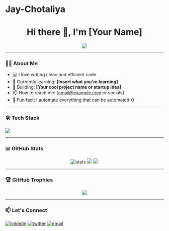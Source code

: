 # Jay-Chotaliya
<h1 align="center">Hi there 👋, I'm [Your Name]</h1>

<p align="center">
  <img src="https://readme-typing-svg.herokuapp.com?color=00F700&size=24&center=true&vCenter=true&lines=Passionate+Developer;Open+Source+Contributor;Tech+Enthusiast" />
</p>

---

### 👨‍💻 About Me

- 💻 I love writing clean and efficient code
- 🌱 Currently learning: **[Insert what you're learning]**
- 🚀 Building: **[Your cool project name or startup idea]**
- 📫 How to reach me: [email@example.com or socials]
- 🧠 Fun fact: I automate everything that can be automated ⚙️

---

### 🛠️ Tech Stack

<p align="left">
  <img src="https://skillicons.dev/icons?i=html,css,js,ts,react,nextjs,nodejs,python,django,java,cpp,mysql,mongodb,git,github,linux" />
</p>

---

### 📊 GitHub Stats

<p align="center">
  <img src="https://github-readme-stats.vercel.app/api?username=YOUR_USERNAME&show_icons=true&theme=radical" alt="stats" />
  <img src="https://github-readme-streak-stats.herokuapp.com?user=YOUR_USERNAME&theme=radical&hide_border=true" />
  <img src="https://github-readme-stats.vercel.app/api/top-langs/?username=YOUR_USERNAME&layout=compact&theme=radical" />
</p>

---

### 🏆 GitHub Trophies

<p align="center">
  <img src="https://github-profile-trophy.vercel.app/?username=YOUR_USERNAME&theme=radical&margin-w=10&no-frame=true" />
</p>

---

### 📫 Let's Connect

<p align="left">
  <a href="https://linkedin.com/in/YOUR_LINKEDIN" target="blank"><img align="center" src="https://skillicons.dev/icons?i=linkedin" alt="linkedin" /></a>
  <a href="https://twitter.com/YOUR_TWITTER" target="blank"><img align="center" src="https://skillicons.dev/icons?i=twitter" alt="twitter" /></a>
  <a href="mailto:YOUR_EMAIL"><img align="center" src="https://skillicons.dev/icons?i=gmail" alt="email" /></a>
</p>
